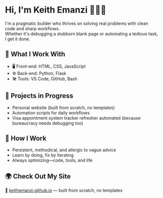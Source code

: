 # Hi, I'm Keith Emanzi 👨🏾‍💻

I'm a pragmatic builder who thrives on solving real problems with clean code and sharp workflows.  
Whether it's debugging a stubborn blank page or automating a tedious task, I get it done.

## 🔧 What I Work With
- 🖥️ Front-end: HTML, CSS, JavaScript
- ⚙️ Back-end: Python, Flask
- 🛠️ Tools: VS Code, GitHub, Bash

## 🚀 Projects in Progress
- Personal website (built from scratch, no templates)
- Automation scripts for daily workflows
- Visa appointment system tracker refresher automated (because bureaucracy needs debugging too)

## 🧩 How I Work
- Persistent, methodical, and allergic to vague advice
- Learn by doing, fix by iterating
- Always optimizing—code, tools, and life

## 🌍 Check Out My Site
🔗 [keithemanzi.github.io](https://keithemanzi.github.io) — built from scratch, no templates


